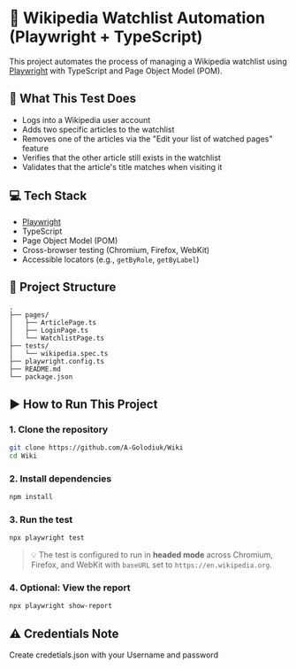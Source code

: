 # 📘 Wikipedia Watchlist Automation (Playwright + TypeScript)

This project automates the process of managing a Wikipedia watchlist using [Playwright](https://playwright.dev/) with TypeScript and Page Object Model (POM).

## 🌟 What This Test Does

- Logs into a Wikipedia user account
- Adds two specific articles to the watchlist
- Removes one of the articles via the "Edit your list of watched pages" feature
- Verifies that the other article still exists in the watchlist
- Validates that the article's title matches when visiting it

## 💻 Tech Stack

- [Playwright](https://playwright.dev/)
- TypeScript
- Page Object Model (POM)
- Cross-browser testing (Chromium, Firefox, WebKit)
- Accessible locators (e.g., `getByRole`, `getByLabel`)

## 📁 Project Structure

```
.
├── pages/
│   ├── ArticlePage.ts
│   ├── LoginPage.ts
│   └── WatchlistPage.ts
├── tests/
│   └── wikipedia.spec.ts
├── playwright.config.ts
├── README.md
└── package.json
```

## ▶️ How to Run This Project

### 1. Clone the repository

```bash
git clone https://github.com/A-Golodiuk/Wiki
cd Wiki
```

### 2. Install dependencies

```bash
npm install
```

### 3. Run the test

```bash
npx playwright test
```

> 💡 The test is configured to run in **headed mode** across Chromium, Firefox, and WebKit with `baseURL` set to `https://en.wikipedia.org`.

### 4. Optional: View the report

```bash
npx playwright show-report
```

## ⚠️ Credentials Note

Create credetials.json with your Username and password

